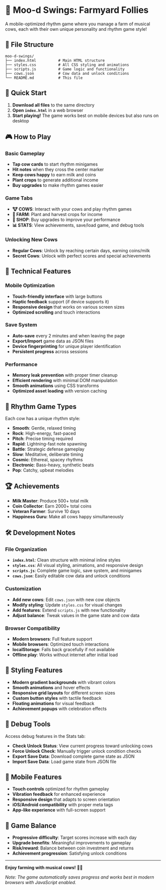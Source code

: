 # 🐄 Moo-d Swings: Farmyard Follies

A mobile-optimized rhythm game where you manage a farm of musical cows, each with their own unique personality and rhythm game style!

## 📁 File Structure

```
moo-d-swings/
├── index.html          # Main HTML structure
├── styles.css          # All CSS styling and animations
├── scripts.js          # Game logic and functionality
├── cows.json           # Cow data and unlock conditions
└── README.md           # This file
```

## 🚀 Quick Start

1. **Download all files** to the same directory
2. **Open `index.html`** in a web browser
3. **Start playing!** The game works best on mobile devices but also runs on desktop

## 🎮 How to Play

### Basic Gameplay
- **Tap cow cards** to start rhythm minigames
- **Hit notes** when they cross the center marker
- **Keep cows happy** to earn milk and coins
- **Plant crops** to generate additional income
- **Buy upgrades** to make rhythm games easier

### Game Tabs
- **🐮 COWS**: Interact with your cows and play rhythm games
- **🌱 FARM**: Plant and harvest crops for income
- **🛒 SHOP**: Buy upgrades to improve your performance
- **📊 STATS**: View achievements, save/load game, and debug tools

### Unlocking New Cows
- **Regular Cows**: Unlock by reaching certain days, earning coins/milk
- **Secret Cows**: Unlock with perfect scores and special achievements

## 🔧 Technical Features

### Mobile Optimization
- **Touch-friendly interface** with large buttons
- **Haptic feedback** support (if device supports it)
- **Responsive design** that works on various screen sizes
- **Optimized scrolling** and touch interactions

### Save System
- **Auto-save** every 2 minutes and when leaving the page
- **Export/Import** game data as JSON files
- **Device fingerprinting** for unique player identification
- **Persistent progress** across sessions

### Performance
- **Memory leak prevention** with proper timer cleanup
- **Efficient rendering** with minimal DOM manipulation
- **Smooth animations** using CSS transforms
- **Optimized asset loading** with version caching

## 🎵 Rhythm Game Types

Each cow has a unique rhythm style:
- **Smooth**: Gentle, relaxed timing
- **Rock**: High-energy, fast-paced
- **Pitch**: Precise timing required
- **Rapid**: Lightning-fast note spawning
- **Battle**: Strategic defense gameplay
- **Slow**: Meditative, deliberate timing
- **Cosmic**: Ethereal, spacey rhythms
- **Electronic**: Bass-heavy, synthetic beats
- **Pop**: Catchy, upbeat melodies

## 🏆 Achievements

- **Milk Master**: Produce 500+ total milk
- **Coin Collector**: Earn 2000+ total coins
- **Veteran Farmer**: Survive 10 days
- **Happiness Guru**: Make all cows happy simultaneously

## 🛠️ Development Notes

### File Organization
- **`index.html`**: Clean structure with minimal inline styles
- **`styles.css`**: All visual styling, animations, and responsive design
- **`scripts.js`**: Complete game logic, save system, and minigames
- **`cows.json`**: Easily editable cow data and unlock conditions

### Customization
- **Add new cows**: Edit `cows.json` with new cow objects
- **Modify styling**: Update `styles.css` for visual changes
- **Add features**: Extend `scripts.js` with new functionality
- **Adjust balance**: Tweak values in the game state and cow data

### Browser Compatibility
- **Modern browsers**: Full feature support
- **Mobile browsers**: Optimized touch interactions
- **localStorage**: Falls back gracefully if not available
- **Offline play**: Works without internet after initial load

## 🎨 Styling Features

- **Modern gradient backgrounds** with vibrant colors
- **Smooth animations** and hover effects
- **Responsive grid layouts** for different screen sizes
- **Custom button styles** with tactile feedback
- **Floating animations** for visual feedback
- **Achievement popups** with celebration effects

## 🐛 Debug Tools

Access debug features in the Stats tab:
- **Check Unlock Status**: View current progress toward unlocking cows
- **Force Unlock Check**: Manually trigger unlock condition checks
- **Export Save Data**: Download complete game state as JSON
- **Import Save Data**: Load game state from JSON file

## 📱 Mobile Features

- **Touch controls** optimized for rhythm gameplay
- **Vibration feedback** for enhanced experience
- **Responsive design** that adapts to screen orientation
- **iOS/Android compatibility** with proper meta tags
- **App-like experience** with full-screen support

## 🎯 Game Balance

- **Progressive difficulty**: Target scores increase with each day
- **Upgrade benefits**: Meaningful improvements to gameplay
- **Risk/reward**: Balance between coin investment and returns
- **Achievement progression**: Satisfying unlock conditions

---

**Enjoy farming with musical cows!** 🐄🎵

*Note: The game automatically saves progress and works best in modern browsers with JavaScript enabled.*
